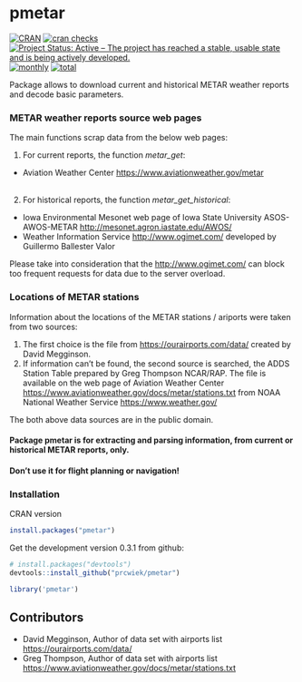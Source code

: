 
# pmetar

<!-- README.md is generated from README.Rmd. Please edit that file -->
<!-- badges: start -->

[![CRAN](https://www.r-pkg.org/badges/version/pmetar)](https://cran.r-project.org/package=pmetar)
[![cran
checks](https://cranchecks.info/badges/worst/pmetar)](https://cranchecks.info/pkgs/pmetar)
[![Project Status: Active – The project has reached a stable, usable
state and is being actively
developed.](https://www.repostatus.org/badges/latest/active.svg)](https://www.repostatus.org/#active)
[![monthly](https://cranlogs.r-pkg.org/badges/pmetar)](https://www.rpackages.io/package/pmetar)
[![total](https://cranlogs.r-pkg.org/badges/grand-total/pmetar)](https://www.rpackages.io/package/pmetar)
<!-- badges: end -->

Package allows to download current and historical METAR weather reports
and decode basic parameters.

### METAR weather reports source web pages

The main functions scrap data from the below web pages:

1.  For current reports, the function *metar\_get*:

-   Aviation Weather Center <https://www.aviationweather.gov/metar>
    </li>
    <br>

2.  For historical reports, the function *metar\_get\_historical*:

-   Iowa Environmental Mesonet web page of Iowa State University
    ASOS-AWOS-METAR <http://mesonet.agron.iastate.edu/AWOS/>
    </li>
-   Weather Information Service <http://www.ogimet.com/> developed by
    Guillermo Ballester Valor

Please take into consideration that the <http://www.ogimet.com/> can
block too frequent requests for data due to the server overload. <br>

### Locations of METAR stations

Information about the locations of the METAR stations / ariports were
taken from two sources:

1.  The first choice is the file from <https://ourairports.com/data/>
    created by David Megginson.
2.  If information can’t be found, the second source is searched, the
    ADDS Station Table prepared by Greg Thompson NCAR/RAP. The file is
    available on the web page of Aviation Weather Center
    <https://www.aviationweather.gov/docs/metar/stations.txt> from NOAA
    National Weather Service <https://www.weather.gov/>

The both above data sources are in the public domain.

#### Package pmetar is for extracting and parsing information, from current or historical METAR reports, only.

#### Don’t use it for flight planning or navigation!

### Installation

CRAN version

``` r
install.packages("pmetar")
```

Get the development version 0.3.1 from github:

``` r
# install.packages("devtools")
devtools::install_github("prcwiek/pmetar")
```

``` r
library('pmetar')
```

## Contributors

-   David Megginson, Author of data set with airports list
    <https://ourairports.com/data/>
-   Greg Thompson, Author of data set with airports list
    <https://www.aviationweather.gov/docs/metar/stations.txt>

